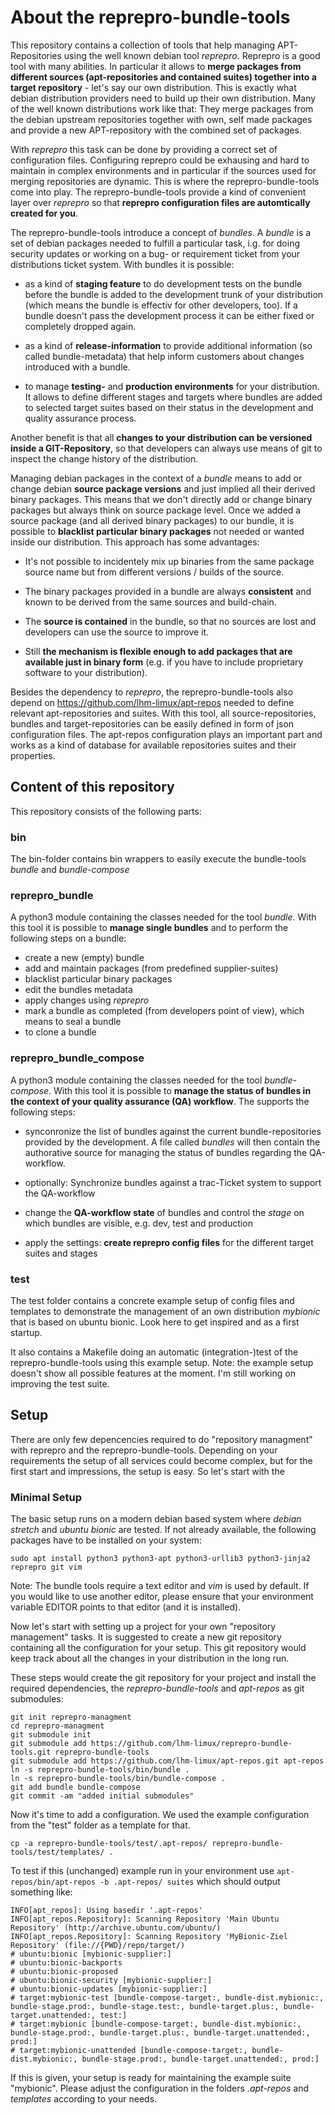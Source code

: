 About the reprepro-bundle-tools
===============================

This repository contains a collection of tools that help managing APT-Repositories using
the well known debian tool *reprepro*. Reprepro is a good tool with many abilities.
In particular it allows to **merge packages from different sources (apt-repositories and
contained suites) together into a target repository** - let's say our own distribution.
This is exactly what debian distribution providers need to build up their own
distribution. Many of the well known distributions work like that:
They merge packages from the debian upstream repositories together with own, self
made packages and provide a new APT-repository with the combined set of packages.

With *reprepro* this task can be done by providing a correct set of configuration
files. Configuring reprepro could be exhausing and hard to maintain in complex
environments and in particular if the sources used for merging repositories are
dynamic. This is where the reprepro-bundle-tools come into play. The 
reprepro-bundle-tools provide a kind of convenient layer over *reprepro* so that
**reprepro configuration files are automtically created for you**.

The reprepro-bundle-tools introduce a concept of *bundles*. A *bundle* is a set
of debian packages needed to fulfill a particular task, i.g. for doing security
updates or working on a bug- or requirement ticket from your distributions ticket
system. With bundles it is possible:

* as a kind of **staging feature** to do development tests on the bundle before
  the bundle is added to the development trunk of your distribution (which means
  the bundle is effectiv for other developers, too). If a bundle doesn't pass
  the development process it can be either fixed or completely dropped again.

* as a kind of **release-information** to provide additional information 
  (so called bundle-metadata) that help inform customers about changes introduced
  with a bundle.

* to manage **testing-** and **production environments** for your distribution. It
  allows to define different stages and targets where bundles are added to
  selected target suites based on their status in the development and quality
  assurance process.

Another benefit is that all **changes to your distribution can be versioned
inside a GIT-Repository**, so that developers can always use means of git to
inspect the change history of the distribution.

Managing debian packages in the context of a *bundle* means to add or
change debian **source package versions** and just implied all their derived binary
packages. This means that we don't directly add or change binary packages but always
think on source package level. Once we added a source package (and all derived binary
packages) to our bundle, it is possible to **blacklist particular binary packages** not
needed or wanted inside our distribution. This approach has some advantages:

* It's not possible to incidentely mix up binaries from the same package source name
  but from different versions / builds of the source.

* The binary packages provided in a bundle are always **consistent** and known
  to be derived from the same sources and build-chain.

* The **source is contained** in the bundle, so that no sources are lost and 
  developers can use the source to improve it.

* Still **the mechanism is flexible enough to add packages that are available
  just in binary form** (e.g. if you have to include proprietary software to your
  distribution).

Besides the dependency to *reprepro*, the reprepro-bundle-tools also depend on
https://github.com/lhm-limux/apt-repos needed to define relevant apt-repositories and
suites. With this tool, all source-repositories, bundles and target-repositories
can be easily defined in form of json configuration files. The apt-repos configuration
plays an important part and works as a kind of database for available repositories
suites and their properties. 


Content of this repository
--------------------------

This repository consists of the following parts:

### bin

The bin-folder contains bin wrappers to easily execute the bundle-tools *bundle* and *bundle-compose*

### reprepro_bundle

A python3 module containing the classes needed for the tool *bundle*. With this tool it is possible to **manage single bundles** and to perform the following steps on a bundle:

* create a new (empty) bundle
* add and maintain packages (from predefined supplier-suites)
* blacklist particular binary packages
* edit the bundles metadata
* apply changes using *reprepro*
* mark a bundle as completed (from developers point of view), which means to seal a bundle
* to clone a bundle

### reprepro_bundle_compose

A python3 module containing the classes needed for the tool *bundle-compose*. With this tool it is possible
to **manage the status of bundles in the context of your quality assurance (QA) workflow**. The supports the
following steps:

* synconronize the list of bundles against the current bundle-repositories provided by the development.
  A file called *bundles* will then contain the authorative source for managing the status of bundles
  regarding the QA-workflow.
  
* optionally: Synchronize bundles against a trac-Ticket system to support the QA-workflow

* change the **QA-workflow state** of bundles and control the *stage* on which bundles are visible,
  e.g. dev, test and production

* apply the settings: **create reprepro config files** for the different target suites and stages

### test

The test folder contains a concrete example setup of config files and templates to demonstrate
the management of an own distribution *mybionic* that is based on ubuntu bionic. Look here
to get inspired and as a first startup. 

It also contains a Makefile doing an automatic (integration-)test of the reprepro-bundle-tools
using this example setup. Note: the example setup doesn't show all possible features at the moment.
I'm still working on improving the test suite.


Setup
-----

There are only few depencencies required to do "repository managment" with reprepro and the reprepro-bundle-tools.
Depending on your requirements the setup of all services could become complex, but for the first start
and impressions, the setup is easy. So let's start with the

### Minimal Setup

The basic setup runs on a modern debian based system where *debian stretch* and *ubuntu bionic* are tested.
If not already available, the following packages have to be installed on your system:

    sudo apt install python3 python3-apt python3-urllib3 python3-jinja2 reprepro git vim

Note: The bundle tools require a text editor and *vim* is used by default. If you
would like to use another editor, please ensure that your environment variable EDITOR
points to that editor (and it is installed).

Now let's start with setting up a project for your own "repository management" tasks.
It is suggested to create a new git repository containing all the configuration for your setup.
This git repository would keep track about all the changes in your distribution in the long run.

These steps would create the git repository for your project and install the required 
dependencies, the *reprepro-bundle-tools* and *apt-repos* as git submodules:

    git init reprepro-managment
    cd reprepro-managment
    git submodule init
    git submodule add https://github.com/lhm-limux/reprepro-bundle-tools.git reprepro-bundle-tools
    git submodule add https://github.com/lhm-limux/apt-repos.git apt-repos
    ln -s reprepro-bundle-tools/bin/bundle .
    ln -s reprepro-bundle-tools/bin/bundle-compose .
    git add bundle bundle-compose
    git commit -am "added initial submodules"

Now it's time to add a configuration. We used the example configuration from the "test" folder
as a template for that.

    cp -a reprepro-bundle-tools/test/.apt-repos/ reprepro-bundle-tools/test/templates/ .

To test if this (unchanged) example run in your environment use `apt-repos/bin/apt-repos -b .apt-repos/ suites` which should output something like:

    INFO[apt_repos]: Using basedir '.apt-repos'
    INFO[apt_repos.Repository]: Scanning Repository 'Main Ubuntu Repository' (http://archive.ubuntu.com/ubuntu/)
    INFO[apt_repos.Repository]: Scanning Repository 'MyBionic-Ziel Repository' (file://{PWD}/repo/target/)
    # ubuntu:bionic [mybionic-supplier:]
    # ubuntu:bionic-backports
    # ubuntu:bionic-proposed
    # ubuntu:bionic-security [mybionic-supplier:]
    # ubuntu:bionic-updates [mybionic-supplier:]
    # target:mybionic-test [bundle-compose-target:, bundle-dist.mybionic:, bundle-stage.prod:, bundle-stage.test:, bundle-target.plus:, bundle-target.unattended:, test:]
    # target:mybionic [bundle-compose-target:, bundle-dist.mybionic:, bundle-stage.prod:, bundle-target.plus:, bundle-target.unattended:, prod:]
    # target:mybionic-unattended [bundle-compose-target:, bundle-dist.mybionic:, bundle-stage.prod:, bundle-target.unattended:, prod:]

If this is given, your setup is ready for maintaining the example suite "mybionic". Please adjust the configuration in the folders *.apt-repos* and
*templates* according to your needs.



